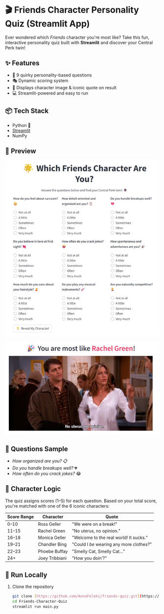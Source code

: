# 🎬 Friends Character Personality Quiz (Streamlit App)

Ever wondered which *Friends* character you're most like? Take this fun, interactive personality quiz built with **Streamlit** and discover your Central Perk twin!

## ✨ Features

- 🧠 9 quirky personality-based questions
- 🎭 Dynamic scoring system
- 📸 Displays character image & iconic quote on result
- 💻 Streamlit-powered and easy to run

## 📦 Tech Stack

- Python 🐍
- [Streamlit](https://streamlit.io/)
- NumPy

## 📸 Preview

![Screenshot](images/app.jpg)

![Screenshot](images/result.jpg)

## 🧪 Questions Sample

- *How organized are you?* 📋  
- *Do you handle breakups well?* 💔  
- *How often do you crack jokes?* 😂  

## 🧮 Character Logic

The quiz assigns scores (1–5) for each question. Based on your total score, you're matched with one of the 6 iconic characters:

| Score Range | Character         | Quote                                 |
|-------------|-------------------|----------------------------------------|
| 0–10        | Ross Geller       | "We were on a break!"                 |
| 11–15       | Rachel Green      | "No uterus, no opinion."             |
| 16–18       | Monica Geller     | "Welcome to the real world! It sucks."|
| 19–21       | Chandler Bing     | "Could I *be* wearing any more clothes?" |
| 22–23       | Phoebe Buffay     | "Smelly Cat, Smelly Cat..."          |
| 24+         | Joey Tribbiani    | "How you doin’?"                      |

## 🚀 Run Locally

1. Clone the repository  
   ```bash
   git clone [https://github.com/AnnaFeleki/friends-quiz.git](https://github.com/AnnaFeleki/Friends-Character-Quiz/tree/main)
   cd Friends-Character-Quiz
   streamlit run main.py
